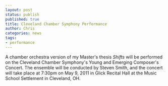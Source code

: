 ```yaml
---
layout: post
status: publish
published: true
title: Cleveland Chamber Symphony Performance
author: Chris
categories: news
tags:
- performance
---
```

A chamber orchestra version of my Master's thesis *Shifts* will be performed on the Cleveland Chamber Symphony's Young and Emerging Composer's Concert. The ensemble will be conducted by Steven Smith, and the concert will take place at 7:30pm on May 9, 2011 in Glick Recital Hall at the Music School Settlement in Cleveland, OH.
